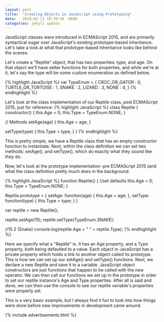 ```yaml
---
layout: post
title:  "Creating Objects in JavaScript using Prototyping"
date:   2019-02-13 18:39:39 -0600
categories: jekyll update
---
```

JavaScript classes were introduced in ECMAScript 2015, and are primarily syntactical sugar over JavaScript's existing prototype-based inheritance. Let's take a look at what that prototype-based inheritance looks like behind the scenes. 

Let's create a "Reptile" object, that has two properties: type, and age. On that object we'll have setter functions for both properties, and while we're at it, let's say the type will be some custom enumeration as defined below.

{% highlight JavaScript %}
var TypeEnum = {
    CROC_OR_GATOR : 0,
    TURTLE_OR_TORTOISE : 1,
    SNAKE : 2,
    LIZARD : 3,
    NONE : 4,
}
{% endhighlight %}

Let's look at the class implementation of our Reptile class, post ECMAScript 2015, just for reference:
{% highlight JavaScript %}
class Reptile {
  constructor() {
    this.Age = 0;
    this.Type = TypeEnum.NONE;
  }

  // Methods
  setAge(age) {
    this.Age = age;
  }
  
  setType(type) {
    this.Type = type;
  }
}
{% endhighlight %}

This is pretty simple, we have a Reptile class that has an empty constructor function to instantiate. Next, within the class definition we can set two methods: setAge(), and setType(), which do exactly what they sound like they do.

Now, let's look at the prototype implementation - pre ECMAScript 2015 (and what the class definition pretty much does in the background.

{% highlight JavaScript %}
function Reptile() {
    //set defaults
    this.Age = 0;
    this.Type = TypeEnum.NONE;
}

Reptile.prototype = {
    setAge: function(age) {
        this.Age = age;
    },
    setType: function(type)
    {
        this.Type = type;
    }
}

var reptile = new Reptile();

reptile.setAge(15);
reptile.setType(TypeEnum.SNAKE);

//15 2 (Snake)
console.log(reptile.Age + " " + reptile.Type);
{% endhighlight %}

Here we specify what a "Reptile" is. It has an Age property, and a Type property, both being defaulted to a value. Each object in JavaScript has a private property which holds a link to another object called its prototype. This is how we can set up our setAge() and setType() functions. Next, we declare a new Reptile and save it to a variable. JavaScript object constructors are just functions that happen to be called with the new operator. We can then call our functions we set up in the prototype in order to set our reptile instance's Age and Type properties.
After all is said and done, we can then use the console to see our reptile variable's properties were properly set.

This is a very basic example, but I always find it fun to look into how things were done before new improvements in development came around.

{% include advertisements.html %}
